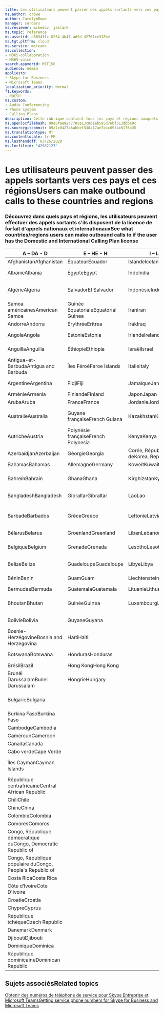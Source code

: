 ```yaml
---
title: Les utilisateurs peuvent passer des appels sortants vers ces pays et ces régions
ms.author: crowe
author: CarolynRowe
manager: serdars
ms.reviewer: mikedav, jastark
ms.topic: reference
ms.assetid: e603431c-8264-4b47-ad9d-d2701ce318be
ms.tgt.pltfrm: cloud
ms.service: msteams
ms.collection:
- M365-collaboration
- M365-voice
search.appverid: MET150
audience: Admin
appliesto:
- Skype for Business
- Microsoft Teams
localization_priority: Normal
f1.keywords:
- NOCSH
ms.custom:
- Audio Conferencing
- Phone System
- Calling Plans
description: Cette rubrique contient tous les pays et régions auxquels les utilisateurs peuvent passer des appels sortants s'ils ont un forfait d'appels.
ms.openlocfilehash: 09e6fae92c7708e13c8b1eb595d76bf313dbba0c
ms.sourcegitcommit: 89a7c0427a5abbef838a17ae7eac6934c6176a35
ms.translationtype: MT
ms.contentlocale: fr-FR
ms.lasthandoff: 03/26/2020
ms.locfileid: "42982127"
---
```

# <a name="users-can-make-outbound-calls-to-these-countries-and-regions"></a><span data-ttu-id="3f5b6-103">Les utilisateurs peuvent passer des appels sortants vers ces pays et ces régions</span><span class="sxs-lookup"><span data-stu-id="3f5b6-103">Users can make outbound calls to these countries and regions</span></span>

### <a name="see-what-countriesregions-users-can-make-outbound-calls-to-if-the-user-has-the-domestic-and-international-calling-plan-license"></a><span data-ttu-id="3f5b6-104">Découvrez dans quels pays et régions, les utilisateurs peuvent effectuer des appels sortants s'ils disposent de la licence de forfait d'appels nationaux et internationaux</span><span class="sxs-lookup"><span data-stu-id="3f5b6-104">See what countries/regions users can make outbound calls to if the user has the Domestic and International Calling Plan license</span></span>

|<span data-ttu-id="3f5b6-105">**A – D**</span><span class="sxs-lookup"><span data-stu-id="3f5b6-105">**A - D**</span></span>| <span data-ttu-id="3f5b6-106">**E – H**</span><span class="sxs-lookup"><span data-stu-id="3f5b6-106">**E - H**</span></span>|<span data-ttu-id="3f5b6-107">**I – L**</span><span class="sxs-lookup"><span data-stu-id="3f5b6-107">**I - L**</span></span>|<span data-ttu-id="3f5b6-108">**M – O**</span><span class="sxs-lookup"><span data-stu-id="3f5b6-108">**M - O**</span></span>|<span data-ttu-id="3f5b6-109">**P – S**</span><span class="sxs-lookup"><span data-stu-id="3f5b6-109">**P - S**</span></span>|<span data-ttu-id="3f5b6-110">**T – Z**</span><span class="sxs-lookup"><span data-stu-id="3f5b6-110">**T - Z**</span></span>|
---|---|---|---|---|---|
|<span data-ttu-id="3f5b6-111">Afghanistan</span><span class="sxs-lookup"><span data-stu-id="3f5b6-111">Afghanistan</span></span>|<span data-ttu-id="3f5b6-112">Équateur</span><span class="sxs-lookup"><span data-stu-id="3f5b6-112">Ecuador</span></span> |<span data-ttu-id="3f5b6-113">Islande</span><span class="sxs-lookup"><span data-stu-id="3f5b6-113">Iceland</span></span> |<span data-ttu-id="3f5b6-114">Macao</span><span class="sxs-lookup"><span data-stu-id="3f5b6-114">Macau</span></span> |<span data-ttu-id="3f5b6-115">Pakistan</span><span class="sxs-lookup"><span data-stu-id="3f5b6-115">Pakistan</span></span> |<span data-ttu-id="3f5b6-116">Taïwan</span><span class="sxs-lookup"><span data-stu-id="3f5b6-116">Taiwan</span></span>   |
|<span data-ttu-id="3f5b6-117">Albanie</span><span class="sxs-lookup"><span data-stu-id="3f5b6-117">Albania</span></span>|<span data-ttu-id="3f5b6-118">Égypte</span><span class="sxs-lookup"><span data-stu-id="3f5b6-118">Egypt</span></span> |<span data-ttu-id="3f5b6-119">Inde</span><span class="sxs-lookup"><span data-stu-id="3f5b6-119">India</span></span> |<span data-ttu-id="3f5b6-120">Macédoine du Nord</span><span class="sxs-lookup"><span data-stu-id="3f5b6-120">Macedonia</span></span> |<span data-ttu-id="3f5b6-121">Palaos</span><span class="sxs-lookup"><span data-stu-id="3f5b6-121">Palau</span></span> |<span data-ttu-id="3f5b6-122">Tadjikistan</span><span class="sxs-lookup"><span data-stu-id="3f5b6-122">Tajikistan</span></span>   |
|<span data-ttu-id="3f5b6-123">Algérie</span><span class="sxs-lookup"><span data-stu-id="3f5b6-123">Algeria</span></span>|<span data-ttu-id="3f5b6-124">Salvador</span><span class="sxs-lookup"><span data-stu-id="3f5b6-124">El Salvador</span></span> |<span data-ttu-id="3f5b6-125">Indonésie</span><span class="sxs-lookup"><span data-stu-id="3f5b6-125">Indonesia</span></span> |<span data-ttu-id="3f5b6-126">Malawi</span><span class="sxs-lookup"><span data-stu-id="3f5b6-126">Malawi</span></span> |<span data-ttu-id="3f5b6-127">Autorité palestinienne</span><span class="sxs-lookup"><span data-stu-id="3f5b6-127">Palestinian Authority</span></span> |<span data-ttu-id="3f5b6-128">Tanzanie, République unie de</span><span class="sxs-lookup"><span data-stu-id="3f5b6-128">Tanzania, United Republic of</span></span>  |
|<span data-ttu-id="3f5b6-129">Samoa américaines</span><span class="sxs-lookup"><span data-stu-id="3f5b6-129">American Samoa</span></span>|<span data-ttu-id="3f5b6-130">Guinée Équatoriale</span><span class="sxs-lookup"><span data-stu-id="3f5b6-130">Equatorial Guinea</span></span> |<span data-ttu-id="3f5b6-131">Iran</span><span class="sxs-lookup"><span data-stu-id="3f5b6-131">Iran</span></span> |<span data-ttu-id="3f5b6-132">Malaisie</span><span class="sxs-lookup"><span data-stu-id="3f5b6-132">Malaysia</span></span> |<span data-ttu-id="3f5b6-133">Panama</span><span class="sxs-lookup"><span data-stu-id="3f5b6-133">Panama</span></span> | <span data-ttu-id="3f5b6-134">Thaïlande</span><span class="sxs-lookup"><span data-stu-id="3f5b6-134">Thailand</span></span>   |
|<span data-ttu-id="3f5b6-135">Andorre</span><span class="sxs-lookup"><span data-stu-id="3f5b6-135">Andorra</span></span> |<span data-ttu-id="3f5b6-136">Érythrée</span><span class="sxs-lookup"><span data-stu-id="3f5b6-136">Eritrea</span></span> |<span data-ttu-id="3f5b6-137">Irak</span><span class="sxs-lookup"><span data-stu-id="3f5b6-137">Iraq</span></span> |<span data-ttu-id="3f5b6-138">Mali</span><span class="sxs-lookup"><span data-stu-id="3f5b6-138">Mali</span></span> |<span data-ttu-id="3f5b6-139">Paraguay</span><span class="sxs-lookup"><span data-stu-id="3f5b6-139">Paraguay</span></span> |<span data-ttu-id="3f5b6-140">Togo</span><span class="sxs-lookup"><span data-stu-id="3f5b6-140">Togo</span></span>   |
|<span data-ttu-id="3f5b6-141">Angola</span><span class="sxs-lookup"><span data-stu-id="3f5b6-141">Angola</span></span> |<span data-ttu-id="3f5b6-142">Estonie</span><span class="sxs-lookup"><span data-stu-id="3f5b6-142">Estonia</span></span> |<span data-ttu-id="3f5b6-143">Irlande</span><span class="sxs-lookup"><span data-stu-id="3f5b6-143">Ireland</span></span> |<span data-ttu-id="3f5b6-144">Malte</span><span class="sxs-lookup"><span data-stu-id="3f5b6-144">Malta</span></span> |<span data-ttu-id="3f5b6-145">Pérou</span><span class="sxs-lookup"><span data-stu-id="3f5b6-145">Peru</span></span> | <span data-ttu-id="3f5b6-146">Trinité-et-Tobago</span><span class="sxs-lookup"><span data-stu-id="3f5b6-146">Trinidad and Tobago</span></span>  |
|<span data-ttu-id="3f5b6-147">Anguilla</span><span class="sxs-lookup"><span data-stu-id="3f5b6-147">Anguilla</span></span> |<span data-ttu-id="3f5b6-148">Éthiopie</span><span class="sxs-lookup"><span data-stu-id="3f5b6-148">Ethiopia</span></span> |<span data-ttu-id="3f5b6-149">Israël</span><span class="sxs-lookup"><span data-stu-id="3f5b6-149">Israel</span></span> |<span data-ttu-id="3f5b6-150">Îles Marshall</span><span class="sxs-lookup"><span data-stu-id="3f5b6-150">Marshall Islands</span></span> | <span data-ttu-id="3f5b6-151">Philippines</span><span class="sxs-lookup"><span data-stu-id="3f5b6-151">Philippines</span></span> | <span data-ttu-id="3f5b6-152">Turquie</span><span class="sxs-lookup"><span data-stu-id="3f5b6-152">Turkey</span></span> |
|<span data-ttu-id="3f5b6-153">Antigua-et-Barbuda</span><span class="sxs-lookup"><span data-stu-id="3f5b6-153">Antigua and Barbuda</span></span> | <span data-ttu-id="3f5b6-154">Îles Féroé</span><span class="sxs-lookup"><span data-stu-id="3f5b6-154">Faroe Islands</span></span> |<span data-ttu-id="3f5b6-155">Italie</span><span class="sxs-lookup"><span data-stu-id="3f5b6-155">Italy</span></span> |<span data-ttu-id="3f5b6-156">Martinique</span><span class="sxs-lookup"><span data-stu-id="3f5b6-156">Martinique</span></span> |<span data-ttu-id="3f5b6-157">Pologne</span><span class="sxs-lookup"><span data-stu-id="3f5b6-157">Poland</span></span> |<span data-ttu-id="3f5b6-158">Turkménistan</span><span class="sxs-lookup"><span data-stu-id="3f5b6-158">Turkmenistan</span></span> |
|<span data-ttu-id="3f5b6-159">Argentine</span><span class="sxs-lookup"><span data-stu-id="3f5b6-159">Argentina</span></span>|<span data-ttu-id="3f5b6-160">Fidji</span><span class="sxs-lookup"><span data-stu-id="3f5b6-160">Fiji</span></span> |<span data-ttu-id="3f5b6-161">Jamaïque</span><span class="sxs-lookup"><span data-stu-id="3f5b6-161">Jamaica</span></span> |<span data-ttu-id="3f5b6-162">Maurice</span><span class="sxs-lookup"><span data-stu-id="3f5b6-162">Mauritius</span></span> |<span data-ttu-id="3f5b6-163">Portugal</span><span class="sxs-lookup"><span data-stu-id="3f5b6-163">Portugal</span></span> |<span data-ttu-id="3f5b6-164">Turques-et-Caïques</span><span class="sxs-lookup"><span data-stu-id="3f5b6-164">Turks and Caicos</span></span>   |
|<span data-ttu-id="3f5b6-165">Arménie</span><span class="sxs-lookup"><span data-stu-id="3f5b6-165">Armenia</span></span> |<span data-ttu-id="3f5b6-166">Finlande</span><span class="sxs-lookup"><span data-stu-id="3f5b6-166">Finland</span></span> |<span data-ttu-id="3f5b6-167">Japon</span><span class="sxs-lookup"><span data-stu-id="3f5b6-167">Japan</span></span> |<span data-ttu-id="3f5b6-168">Mayotte</span><span class="sxs-lookup"><span data-stu-id="3f5b6-168">Mayotte</span></span> | <span data-ttu-id="3f5b6-169">Porto Rico</span><span class="sxs-lookup"><span data-stu-id="3f5b6-169">Puerto Rico</span></span> |<span data-ttu-id="3f5b6-170">Ouganda</span><span class="sxs-lookup"><span data-stu-id="3f5b6-170">Uganda</span></span>  |
|<span data-ttu-id="3f5b6-171">Aruba</span><span class="sxs-lookup"><span data-stu-id="3f5b6-171">Aruba</span></span> |<span data-ttu-id="3f5b6-172">France</span><span class="sxs-lookup"><span data-stu-id="3f5b6-172">France</span></span> |<span data-ttu-id="3f5b6-173">Jordanie</span><span class="sxs-lookup"><span data-stu-id="3f5b6-173">Jordan</span></span> |<span data-ttu-id="3f5b6-174">Mexique</span><span class="sxs-lookup"><span data-stu-id="3f5b6-174">Mexico</span></span> |<span data-ttu-id="3f5b6-175">Qatar</span><span class="sxs-lookup"><span data-stu-id="3f5b6-175">Qatar</span></span> | <span data-ttu-id="3f5b6-176">Ukraine</span><span class="sxs-lookup"><span data-stu-id="3f5b6-176">Ukraine</span></span>   |
|<span data-ttu-id="3f5b6-177">Australie</span><span class="sxs-lookup"><span data-stu-id="3f5b6-177">Australia</span></span> |<span data-ttu-id="3f5b6-178">Guyane française</span><span class="sxs-lookup"><span data-stu-id="3f5b6-178">French Guiana</span></span> |<span data-ttu-id="3f5b6-179">Kazakhstan</span><span class="sxs-lookup"><span data-stu-id="3f5b6-179">Kazakhstan</span></span> |<span data-ttu-id="3f5b6-180">Micronésie</span><span class="sxs-lookup"><span data-stu-id="3f5b6-180">Micronesia</span></span> |<span data-ttu-id="3f5b6-181">La Réunion</span><span class="sxs-lookup"><span data-stu-id="3f5b6-181">Reunion</span></span> |<span data-ttu-id="3f5b6-182">Émirats arabes unis (E.A.U)</span><span class="sxs-lookup"><span data-stu-id="3f5b6-182">United Arab Emirates (U.A.E)</span></span>  |
|<span data-ttu-id="3f5b6-183">Autriche</span><span class="sxs-lookup"><span data-stu-id="3f5b6-183">Austria</span></span> |<span data-ttu-id="3f5b6-184">Polynésie française</span><span class="sxs-lookup"><span data-stu-id="3f5b6-184">French Polynesia</span></span> |<span data-ttu-id="3f5b6-185">Kenya</span><span class="sxs-lookup"><span data-stu-id="3f5b6-185">Kenya</span></span> |<span data-ttu-id="3f5b6-186">Moldavie, République de</span><span class="sxs-lookup"><span data-stu-id="3f5b6-186">Moldova, Republic of</span></span> |<span data-ttu-id="3f5b6-187">Roumanie</span><span class="sxs-lookup"><span data-stu-id="3f5b6-187">Romania</span></span> |<span data-ttu-id="3f5b6-188">Royaume-Uni (RU)</span><span class="sxs-lookup"><span data-stu-id="3f5b6-188">United Kingdom (U.K.)</span></span> |
|<span data-ttu-id="3f5b6-189">Azerbaïdjan</span><span class="sxs-lookup"><span data-stu-id="3f5b6-189">Azerbaijan</span></span> |<span data-ttu-id="3f5b6-190">Géorgie</span><span class="sxs-lookup"><span data-stu-id="3f5b6-190">Georgia</span></span> |<span data-ttu-id="3f5b6-191">Corée, République de</span><span class="sxs-lookup"><span data-stu-id="3f5b6-191">Korea, Republic of</span></span> |<span data-ttu-id="3f5b6-192">Monaco</span><span class="sxs-lookup"><span data-stu-id="3f5b6-192">Monaco</span></span> | <span data-ttu-id="3f5b6-193">Russie</span><span class="sxs-lookup"><span data-stu-id="3f5b6-193">Russian Federation</span></span> |<span data-ttu-id="3f5b6-194">États-Unis (É.-U.)</span><span class="sxs-lookup"><span data-stu-id="3f5b6-194">United States (U.S.)</span></span>  |
|<span data-ttu-id="3f5b6-195">Bahamas</span><span class="sxs-lookup"><span data-stu-id="3f5b6-195">Bahamas</span></span> |<span data-ttu-id="3f5b6-196">Allemagne</span><span class="sxs-lookup"><span data-stu-id="3f5b6-196">Germany</span></span> |<span data-ttu-id="3f5b6-197">Koweït</span><span class="sxs-lookup"><span data-stu-id="3f5b6-197">Kuwait</span></span> |<span data-ttu-id="3f5b6-198">Mongolie</span><span class="sxs-lookup"><span data-stu-id="3f5b6-198">Mongolia</span></span> |<span data-ttu-id="3f5b6-199">Rwanda</span><span class="sxs-lookup"><span data-stu-id="3f5b6-199">Rwanda</span></span> | <span data-ttu-id="3f5b6-200">Uruguay</span><span class="sxs-lookup"><span data-stu-id="3f5b6-200">Uruguay</span></span> |
|<span data-ttu-id="3f5b6-201">Bahreïn</span><span class="sxs-lookup"><span data-stu-id="3f5b6-201">Bahrain</span></span> |<span data-ttu-id="3f5b6-202">Ghana</span><span class="sxs-lookup"><span data-stu-id="3f5b6-202">Ghana</span></span> |<span data-ttu-id="3f5b6-203">Kirghizstan</span><span class="sxs-lookup"><span data-stu-id="3f5b6-203">Kyrgyzstan</span></span> |<span data-ttu-id="3f5b6-204">Monténégro</span><span class="sxs-lookup"><span data-stu-id="3f5b6-204">Montenegro</span></span> | <span data-ttu-id="3f5b6-205">Saint-Christophe-et-Niévès</span><span class="sxs-lookup"><span data-stu-id="3f5b6-205">Saint Kitts and Nevis</span></span> |<span data-ttu-id="3f5b6-206">Ouzbékistan</span><span class="sxs-lookup"><span data-stu-id="3f5b6-206">Uzbekistan</span></span>  |
|<span data-ttu-id="3f5b6-207">Bangladesh</span><span class="sxs-lookup"><span data-stu-id="3f5b6-207">Bangladesh</span></span> |<span data-ttu-id="3f5b6-208">Gibraltar</span><span class="sxs-lookup"><span data-stu-id="3f5b6-208">Gibraltar</span></span> |<span data-ttu-id="3f5b6-209">Lao</span><span class="sxs-lookup"><span data-stu-id="3f5b6-209">Lao</span></span> |<span data-ttu-id="3f5b6-210">Montserrat</span><span class="sxs-lookup"><span data-stu-id="3f5b6-210">Montserrat</span></span> | <span data-ttu-id="3f5b6-211">Sainte-Lucie</span><span class="sxs-lookup"><span data-stu-id="3f5b6-211">Saint Lucia</span></span> |<span data-ttu-id="3f5b6-212">État de la Cité du Vatican</span><span class="sxs-lookup"><span data-stu-id="3f5b6-212">Vatican City State</span></span>  |
|<span data-ttu-id="3f5b6-213">Barbade</span><span class="sxs-lookup"><span data-stu-id="3f5b6-213">Barbados</span></span> |<span data-ttu-id="3f5b6-214">Grèce</span><span class="sxs-lookup"><span data-stu-id="3f5b6-214">Greece</span></span> |<span data-ttu-id="3f5b6-215">Lettonie</span><span class="sxs-lookup"><span data-stu-id="3f5b6-215">Latvia</span></span> |<span data-ttu-id="3f5b6-216">Maroc</span><span class="sxs-lookup"><span data-stu-id="3f5b6-216">Morocco</span></span> |<span data-ttu-id="3f5b6-217">Saint-Vincent-et-les-Grenadines</span><span class="sxs-lookup"><span data-stu-id="3f5b6-217">Saint Vincent and the Grenadines</span></span> |<span data-ttu-id="3f5b6-218">Venezuela</span><span class="sxs-lookup"><span data-stu-id="3f5b6-218">Venezuela</span></span>   |
|<span data-ttu-id="3f5b6-219">Bélarus</span><span class="sxs-lookup"><span data-stu-id="3f5b6-219">Belarus</span></span> |<span data-ttu-id="3f5b6-220">Groenland</span><span class="sxs-lookup"><span data-stu-id="3f5b6-220">Greenland</span></span> |<span data-ttu-id="3f5b6-221">Liban</span><span class="sxs-lookup"><span data-stu-id="3f5b6-221">Lebanon</span></span> |<span data-ttu-id="3f5b6-222">Mozambique</span><span class="sxs-lookup"><span data-stu-id="3f5b6-222">Mozambique</span></span> | <span data-ttu-id="3f5b6-223">Saint-Marin</span><span class="sxs-lookup"><span data-stu-id="3f5b6-223">San Marino</span></span> |<span data-ttu-id="3f5b6-224">Vietnam</span><span class="sxs-lookup"><span data-stu-id="3f5b6-224">Viet Nam</span></span>  |
|<span data-ttu-id="3f5b6-225">Belgique</span><span class="sxs-lookup"><span data-stu-id="3f5b6-225">Belgium</span></span> |<span data-ttu-id="3f5b6-226">Grenade</span><span class="sxs-lookup"><span data-stu-id="3f5b6-226">Grenada</span></span> |<span data-ttu-id="3f5b6-227">Lesotho</span><span class="sxs-lookup"><span data-stu-id="3f5b6-227">Lesotho</span></span> |<span data-ttu-id="3f5b6-228">Myanmar</span><span class="sxs-lookup"><span data-stu-id="3f5b6-228">Myanmar</span></span> | <span data-ttu-id="3f5b6-229">Arabie Saoudite</span><span class="sxs-lookup"><span data-stu-id="3f5b6-229">Saudi Arabia</span></span> | <span data-ttu-id="3f5b6-230">Îles Vierges (britanniques)</span><span class="sxs-lookup"><span data-stu-id="3f5b6-230">Virgin Islands (British)</span></span> |
|<span data-ttu-id="3f5b6-231">Belize</span><span class="sxs-lookup"><span data-stu-id="3f5b6-231">Belize</span></span> |<span data-ttu-id="3f5b6-232">Guadeloupe</span><span class="sxs-lookup"><span data-stu-id="3f5b6-232">Guadeloupe</span></span> |<span data-ttu-id="3f5b6-233">Libye</span><span class="sxs-lookup"><span data-stu-id="3f5b6-233">Libya</span></span> |<span data-ttu-id="3f5b6-234">Namibie</span><span class="sxs-lookup"><span data-stu-id="3f5b6-234">Namibia</span></span> |<span data-ttu-id="3f5b6-235">Sénégal</span><span class="sxs-lookup"><span data-stu-id="3f5b6-235">Senegal</span></span> | <span data-ttu-id="3f5b6-236">Îles Vierges (États-Unis)</span><span class="sxs-lookup"><span data-stu-id="3f5b6-236">Virgin Islands (U.S.)</span></span>  |
|<span data-ttu-id="3f5b6-237">Bénin</span><span class="sxs-lookup"><span data-stu-id="3f5b6-237">Benin</span></span> |<span data-ttu-id="3f5b6-238">Guam</span><span class="sxs-lookup"><span data-stu-id="3f5b6-238">Guam</span></span> |<span data-ttu-id="3f5b6-239">Liechtenstein</span><span class="sxs-lookup"><span data-stu-id="3f5b6-239">Liechtenstein</span></span> |<span data-ttu-id="3f5b6-240">Népal</span><span class="sxs-lookup"><span data-stu-id="3f5b6-240">Nepal</span></span> | <span data-ttu-id="3f5b6-241">Serbie</span><span class="sxs-lookup"><span data-stu-id="3f5b6-241">Serbia</span></span> | <span data-ttu-id="3f5b6-242">Îles Wallis et Futuna</span><span class="sxs-lookup"><span data-stu-id="3f5b6-242">Wallis and Futuna Islands</span></span>  |
|<span data-ttu-id="3f5b6-243">Bermudes</span><span class="sxs-lookup"><span data-stu-id="3f5b6-243">Bermuda</span></span> |<span data-ttu-id="3f5b6-244">Guatemala</span><span class="sxs-lookup"><span data-stu-id="3f5b6-244">Guatemala</span></span> |<span data-ttu-id="3f5b6-245">Lituanie</span><span class="sxs-lookup"><span data-stu-id="3f5b6-245">Lithuania</span></span> |<span data-ttu-id="3f5b6-246">Pays-Bas</span><span class="sxs-lookup"><span data-stu-id="3f5b6-246">Netherlands</span></span> |<span data-ttu-id="3f5b6-247">Singapour</span><span class="sxs-lookup"><span data-stu-id="3f5b6-247">Singapore</span></span> |<span data-ttu-id="3f5b6-248">Yémen</span><span class="sxs-lookup"><span data-stu-id="3f5b6-248">Yemen</span></span> |
|<span data-ttu-id="3f5b6-249">Bhoutan</span><span class="sxs-lookup"><span data-stu-id="3f5b6-249">Bhutan</span></span> |<span data-ttu-id="3f5b6-250">Guinée</span><span class="sxs-lookup"><span data-stu-id="3f5b6-250">Guinea</span></span> |<span data-ttu-id="3f5b6-251">Luxembourg</span><span class="sxs-lookup"><span data-stu-id="3f5b6-251">Luxembourg</span></span> |<span data-ttu-id="3f5b6-252">Antilles Néerlandaises</span><span class="sxs-lookup"><span data-stu-id="3f5b6-252">Netherlands Antilles</span></span> |<span data-ttu-id="3f5b6-253">Slovaquie</span><span class="sxs-lookup"><span data-stu-id="3f5b6-253">Slovakia</span></span> |<span data-ttu-id="3f5b6-254">Zambie</span><span class="sxs-lookup"><span data-stu-id="3f5b6-254">Zambia</span></span>  |
|<span data-ttu-id="3f5b6-255">Bolivie</span><span class="sxs-lookup"><span data-stu-id="3f5b6-255">Bolivia</span></span> |<span data-ttu-id="3f5b6-256">Guyane</span><span class="sxs-lookup"><span data-stu-id="3f5b6-256">Guyana</span></span>| |<span data-ttu-id="3f5b6-257">Nouvelle-Calédonie</span><span class="sxs-lookup"><span data-stu-id="3f5b6-257">New Caledonia</span></span> |<span data-ttu-id="3f5b6-258">Slovénie</span><span class="sxs-lookup"><span data-stu-id="3f5b6-258">Slovenia</span></span> |<span data-ttu-id="3f5b6-259">Zimbabwe</span><span class="sxs-lookup"><span data-stu-id="3f5b6-259">Zimbabwe</span></span> |
|<span data-ttu-id="3f5b6-260">Bosnie-Herzégovine</span><span class="sxs-lookup"><span data-stu-id="3f5b6-260">Bosnia and Herzegovina</span></span> |<span data-ttu-id="3f5b6-261">Haïti</span><span class="sxs-lookup"><span data-stu-id="3f5b6-261">Haiti</span></span> ||<span data-ttu-id="3f5b6-262">Nouvelle-Zélande</span><span class="sxs-lookup"><span data-stu-id="3f5b6-262">New Zealand</span></span> |<span data-ttu-id="3f5b6-263">Afrique du Sud</span><span class="sxs-lookup"><span data-stu-id="3f5b6-263">South Africa</span></span> | 
|<span data-ttu-id="3f5b6-264">Botswana</span><span class="sxs-lookup"><span data-stu-id="3f5b6-264">Botswana</span></span> |<span data-ttu-id="3f5b6-265">Honduras</span><span class="sxs-lookup"><span data-stu-id="3f5b6-265">Honduras</span></span> ||<span data-ttu-id="3f5b6-266">Nicaragua</span><span class="sxs-lookup"><span data-stu-id="3f5b6-266">Nicaragua</span></span> |<span data-ttu-id="3f5b6-267">Soudan du Sud</span><span class="sxs-lookup"><span data-stu-id="3f5b6-267">South Sudan</span></span> |
|<span data-ttu-id="3f5b6-268">Brésil</span><span class="sxs-lookup"><span data-stu-id="3f5b6-268">Brazil</span></span> |<span data-ttu-id="3f5b6-269">Hong Kong</span><span class="sxs-lookup"><span data-stu-id="3f5b6-269">Hong Kong</span></span> ||<span data-ttu-id="3f5b6-270">Niger</span><span class="sxs-lookup"><span data-stu-id="3f5b6-270">Niger</span></span> |<span data-ttu-id="3f5b6-271">Espagne</span><span class="sxs-lookup"><span data-stu-id="3f5b6-271">Spain</span></span> | 
|<span data-ttu-id="3f5b6-272">Brunéi Darussalam</span><span class="sxs-lookup"><span data-stu-id="3f5b6-272">Bunei Darussalam</span></span> |<span data-ttu-id="3f5b6-273">Hongrie</span><span class="sxs-lookup"><span data-stu-id="3f5b6-273">Hungary</span></span> ||<span data-ttu-id="3f5b6-274">Nigéria</span><span class="sxs-lookup"><span data-stu-id="3f5b6-274">Nigeria</span></span> |<span data-ttu-id="3f5b6-275">Sri Lanka</span><span class="sxs-lookup"><span data-stu-id="3f5b6-275">Sri Lanka</span></span> | 
|<span data-ttu-id="3f5b6-276">Bulgarie</span><span class="sxs-lookup"><span data-stu-id="3f5b6-276">Bulgaria</span></span> |||<span data-ttu-id="3f5b6-277">Îles Mariannes du Nord</span><span class="sxs-lookup"><span data-stu-id="3f5b6-277">Northern Mariana Islands</span></span> |<span data-ttu-id="3f5b6-278">Saint-Pierre-et-Miquelon</span><span class="sxs-lookup"><span data-stu-id="3f5b6-278">St. Pierre and Miquelon</span></span> |
|<span data-ttu-id="3f5b6-279">Burkina Faso</span><span class="sxs-lookup"><span data-stu-id="3f5b6-279">Burkina Faso</span></span> |||<span data-ttu-id="3f5b6-280">Norvège</span><span class="sxs-lookup"><span data-stu-id="3f5b6-280">Norway</span></span> |<span data-ttu-id="3f5b6-281">Soudan</span><span class="sxs-lookup"><span data-stu-id="3f5b6-281">Sudan</span></span> |
|<span data-ttu-id="3f5b6-282">Cambodge</span><span class="sxs-lookup"><span data-stu-id="3f5b6-282">Cambodia</span></span> |||<span data-ttu-id="3f5b6-283">Oman</span><span class="sxs-lookup"><span data-stu-id="3f5b6-283">Oman</span></span> |<span data-ttu-id="3f5b6-284">Suriname</span><span class="sxs-lookup"><span data-stu-id="3f5b6-284">Suriname</span></span> | 
|<span data-ttu-id="3f5b6-285">Cameroun</span><span class="sxs-lookup"><span data-stu-id="3f5b6-285">Cameroon</span></span> ||||<span data-ttu-id="3f5b6-286">Swaziland</span><span class="sxs-lookup"><span data-stu-id="3f5b6-286">Swaziland</span></span> |
|<span data-ttu-id="3f5b6-287">Canada</span><span class="sxs-lookup"><span data-stu-id="3f5b6-287">Canada</span></span> ||||<span data-ttu-id="3f5b6-288">Suède</span><span class="sxs-lookup"><span data-stu-id="3f5b6-288">Sweden</span></span> | 
|<span data-ttu-id="3f5b6-289">Cabo verde</span><span class="sxs-lookup"><span data-stu-id="3f5b6-289">Cape Verde</span></span> ||||<span data-ttu-id="3f5b6-290">Suisse</span><span class="sxs-lookup"><span data-stu-id="3f5b6-290">Switzerland</span></span> |
|<span data-ttu-id="3f5b6-291">Îles Cayman</span><span class="sxs-lookup"><span data-stu-id="3f5b6-291">Cayman Islands</span></span> ||||<span data-ttu-id="3f5b6-292">République arabe syrienne</span><span class="sxs-lookup"><span data-stu-id="3f5b6-292">Syrian Arab Republic</span></span> |
|<span data-ttu-id="3f5b6-293">République centrafricaine</span><span class="sxs-lookup"><span data-stu-id="3f5b6-293">Central African Republic</span></span> |
|<span data-ttu-id="3f5b6-294">Chili</span><span class="sxs-lookup"><span data-stu-id="3f5b6-294">Chile</span></span> |
|<span data-ttu-id="3f5b6-295">Chine</span><span class="sxs-lookup"><span data-stu-id="3f5b6-295">China</span></span> |
|<span data-ttu-id="3f5b6-296">Colombie</span><span class="sxs-lookup"><span data-stu-id="3f5b6-296">Colombia</span></span> |
|<span data-ttu-id="3f5b6-297">Comores</span><span class="sxs-lookup"><span data-stu-id="3f5b6-297">Comoros</span></span> |
|<span data-ttu-id="3f5b6-298">Congo, République démocratique du</span><span class="sxs-lookup"><span data-stu-id="3f5b6-298">Congo, Democratic Republic of</span></span> |
|<span data-ttu-id="3f5b6-299">Congo, République populaire du</span><span class="sxs-lookup"><span data-stu-id="3f5b6-299">Congo, People's Republic of</span></span> |
|<span data-ttu-id="3f5b6-300">Costa Rica</span><span class="sxs-lookup"><span data-stu-id="3f5b6-300">Costa Rica</span></span> |
|<span data-ttu-id="3f5b6-301">Côte d’Ivoire</span><span class="sxs-lookup"><span data-stu-id="3f5b6-301">Cote D'Ivoire</span></span> |
|<span data-ttu-id="3f5b6-302">Croatie</span><span class="sxs-lookup"><span data-stu-id="3f5b6-302">Croatia</span></span> |
|<span data-ttu-id="3f5b6-303">Chypre</span><span class="sxs-lookup"><span data-stu-id="3f5b6-303">Cyprus</span></span> |
|<span data-ttu-id="3f5b6-304">République tchèque</span><span class="sxs-lookup"><span data-stu-id="3f5b6-304">Czech Republic</span></span> |
|<span data-ttu-id="3f5b6-305">Danemark</span><span class="sxs-lookup"><span data-stu-id="3f5b6-305">Denmark</span></span> |
|<span data-ttu-id="3f5b6-306">Djibouti</span><span class="sxs-lookup"><span data-stu-id="3f5b6-306">Djibouti</span></span> |
|<span data-ttu-id="3f5b6-307">Dominique</span><span class="sxs-lookup"><span data-stu-id="3f5b6-307">Dominica</span></span> |
|<span data-ttu-id="3f5b6-308">République dominicaine</span><span class="sxs-lookup"><span data-stu-id="3f5b6-308">Dominican Republic</span></span> |

## <a name="related-topics"></a><span data-ttu-id="3f5b6-309">Sujets associés</span><span class="sxs-lookup"><span data-stu-id="3f5b6-309">Related topics</span></span>

[<span data-ttu-id="3f5b6-310">Obtenir des numéros de téléphone de service pour Skype Entreprise et Microsoft Teams</span><span class="sxs-lookup"><span data-stu-id="3f5b6-310">Getting service phone numbers for Skype for Business and Microsoft Teams</span></span>](/microsoftteams/getting-service-phone-numbers)

  
 
